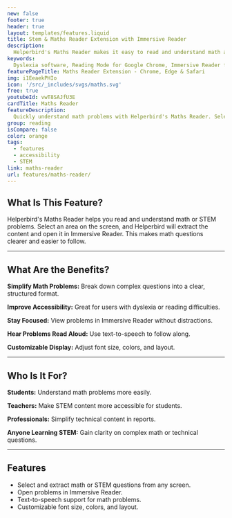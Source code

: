 ```yaml
---
new: false
footer: true
header: true
layout: templates/features.liquid
title: Stem & Maths Reader Extension with Immersive Reader
description:
  Helperbird's Maths Reader makes it easy to read and understand math and STEM problems. Select an area on the screen, and Helperbird will extract the problem and open it in Immersive Reader.
keywords:
  Dyslexia software, Reading Mode for Google Chrome, Immersive Reader for Maths, Accessibility for STEM, Helperbird for Edge, Helperbird for Firefox, Helperbird for Chrome, Accessibility tools for math, Dyslexia tools for math, Immersive Reader
featurePageTitle: Maths Reader Extension - Chrome, Edge & Safari
img: i1EeaekPHIo
icon: '/src/_includes/svgs/maths.svg'
free: true
youtubeId: vwT8SAJfU3E
cardTitle: Maths Reader
featureDescription:
  Quickly understand math problems with Helperbird's Maths Reader. Select an area, and we'll open the problem in Immersive Reader for easier comprehension.
group: reading
isCompare: false 
color: orange
tags:
  - features
  - accessibility
  - STEM
link: maths-reader
url: features/maths-reader/
---
```


## What Is This Feature?

Helperbird's Maths Reader helps you read and understand math or STEM problems. Select an area on the screen, and Helperbird will extract the content and open it in Immersive Reader. This makes math questions clearer and easier to follow.

---

## What Are the Benefits?


**Simplify Math Problems:** Break down complex questions into a clear, structured format.  

**Improve Accessibility:** Great for users with dyslexia or reading difficulties.  

**Stay Focused:** View problems in Immersive Reader without distractions.  

**Hear Problems Read Aloud:** Use text-to-speech to follow along.  

**Customizable Display:** Adjust font size, colors, and layout.

---

## Who Is It For?


**Students:** Understand math problems more easily.  

**Teachers:** Make STEM content more accessible for students.  

**Professionals:** Simplify technical content in reports.  

**Anyone Learning STEM:** Gain clarity on complex math or technical questions.

---

## Features

- Select and extract math or STEM questions from any screen.  
- Open problems in Immersive Reader.  
- Text-to-speech support for math problems.  
- Customizable font size, colors, and layout.  

